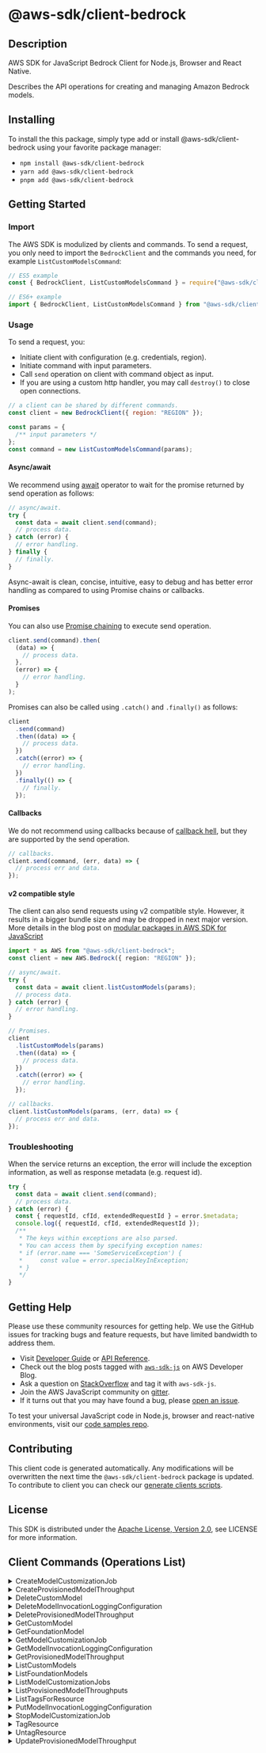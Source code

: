 <!-- generated file, do not edit directly -->

# @aws-sdk/client-bedrock

## Description

AWS SDK for JavaScript Bedrock Client for Node.js, Browser and React Native.

<p>Describes the API operations for creating and managing Amazon Bedrock models.</p>

## Installing

To install the this package, simply type add or install @aws-sdk/client-bedrock
using your favorite package manager:

- `npm install @aws-sdk/client-bedrock`
- `yarn add @aws-sdk/client-bedrock`
- `pnpm add @aws-sdk/client-bedrock`

## Getting Started

### Import

The AWS SDK is modulized by clients and commands.
To send a request, you only need to import the `BedrockClient` and
the commands you need, for example `ListCustomModelsCommand`:

```js
// ES5 example
const { BedrockClient, ListCustomModelsCommand } = require("@aws-sdk/client-bedrock");
```

```ts
// ES6+ example
import { BedrockClient, ListCustomModelsCommand } from "@aws-sdk/client-bedrock";
```

### Usage

To send a request, you:

- Initiate client with configuration (e.g. credentials, region).
- Initiate command with input parameters.
- Call `send` operation on client with command object as input.
- If you are using a custom http handler, you may call `destroy()` to close open connections.

```js
// a client can be shared by different commands.
const client = new BedrockClient({ region: "REGION" });

const params = {
  /** input parameters */
};
const command = new ListCustomModelsCommand(params);
```

#### Async/await

We recommend using [await](https://developer.mozilla.org/en-US/docs/Web/JavaScript/Reference/Operators/await)
operator to wait for the promise returned by send operation as follows:

```js
// async/await.
try {
  const data = await client.send(command);
  // process data.
} catch (error) {
  // error handling.
} finally {
  // finally.
}
```

Async-await is clean, concise, intuitive, easy to debug and has better error handling
as compared to using Promise chains or callbacks.

#### Promises

You can also use [Promise chaining](https://developer.mozilla.org/en-US/docs/Web/JavaScript/Guide/Using_promises#chaining)
to execute send operation.

```js
client.send(command).then(
  (data) => {
    // process data.
  },
  (error) => {
    // error handling.
  }
);
```

Promises can also be called using `.catch()` and `.finally()` as follows:

```js
client
  .send(command)
  .then((data) => {
    // process data.
  })
  .catch((error) => {
    // error handling.
  })
  .finally(() => {
    // finally.
  });
```

#### Callbacks

We do not recommend using callbacks because of [callback hell](http://callbackhell.com/),
but they are supported by the send operation.

```js
// callbacks.
client.send(command, (err, data) => {
  // process err and data.
});
```

#### v2 compatible style

The client can also send requests using v2 compatible style.
However, it results in a bigger bundle size and may be dropped in next major version. More details in the blog post
on [modular packages in AWS SDK for JavaScript](https://aws.amazon.com/blogs/developer/modular-packages-in-aws-sdk-for-javascript/)

```ts
import * as AWS from "@aws-sdk/client-bedrock";
const client = new AWS.Bedrock({ region: "REGION" });

// async/await.
try {
  const data = await client.listCustomModels(params);
  // process data.
} catch (error) {
  // error handling.
}

// Promises.
client
  .listCustomModels(params)
  .then((data) => {
    // process data.
  })
  .catch((error) => {
    // error handling.
  });

// callbacks.
client.listCustomModels(params, (err, data) => {
  // process err and data.
});
```

### Troubleshooting

When the service returns an exception, the error will include the exception information,
as well as response metadata (e.g. request id).

```js
try {
  const data = await client.send(command);
  // process data.
} catch (error) {
  const { requestId, cfId, extendedRequestId } = error.$metadata;
  console.log({ requestId, cfId, extendedRequestId });
  /**
   * The keys within exceptions are also parsed.
   * You can access them by specifying exception names:
   * if (error.name === 'SomeServiceException') {
   *     const value = error.specialKeyInException;
   * }
   */
}
```

## Getting Help

Please use these community resources for getting help.
We use the GitHub issues for tracking bugs and feature requests, but have limited bandwidth to address them.

- Visit [Developer Guide](https://docs.aws.amazon.com/sdk-for-javascript/v3/developer-guide/welcome.html)
  or [API Reference](https://docs.aws.amazon.com/AWSJavaScriptSDK/v3/latest/index.html).
- Check out the blog posts tagged with [`aws-sdk-js`](https://aws.amazon.com/blogs/developer/tag/aws-sdk-js/)
  on AWS Developer Blog.
- Ask a question on [StackOverflow](https://stackoverflow.com/questions/tagged/aws-sdk-js) and tag it with `aws-sdk-js`.
- Join the AWS JavaScript community on [gitter](https://gitter.im/aws/aws-sdk-js-v3).
- If it turns out that you may have found a bug, please [open an issue](https://github.com/aws/aws-sdk-js-v3/issues/new/choose).

To test your universal JavaScript code in Node.js, browser and react-native environments,
visit our [code samples repo](https://github.com/aws-samples/aws-sdk-js-tests).

## Contributing

This client code is generated automatically. Any modifications will be overwritten the next time the `@aws-sdk/client-bedrock` package is updated.
To contribute to client you can check our [generate clients scripts](https://github.com/aws/aws-sdk-js-v3/tree/main/scripts/generate-clients).

## License

This SDK is distributed under the
[Apache License, Version 2.0](http://www.apache.org/licenses/LICENSE-2.0),
see LICENSE for more information.

## Client Commands (Operations List)

<details>
<summary>
CreateModelCustomizationJob
</summary>

[Command API Reference](https://docs.aws.amazon.com/AWSJavaScriptSDK/v3/latest/clients/client-bedrock/classes/createmodelcustomizationjobcommand.html) / [Input](https://docs.aws.amazon.com/AWSJavaScriptSDK/v3/latest/clients/client-bedrock/interfaces/createmodelcustomizationjobcommandinput.html) / [Output](https://docs.aws.amazon.com/AWSJavaScriptSDK/v3/latest/clients/client-bedrock/interfaces/createmodelcustomizationjobcommandoutput.html)

</details>
<details>
<summary>
CreateProvisionedModelThroughput
</summary>

[Command API Reference](https://docs.aws.amazon.com/AWSJavaScriptSDK/v3/latest/clients/client-bedrock/classes/createprovisionedmodelthroughputcommand.html) / [Input](https://docs.aws.amazon.com/AWSJavaScriptSDK/v3/latest/clients/client-bedrock/interfaces/createprovisionedmodelthroughputcommandinput.html) / [Output](https://docs.aws.amazon.com/AWSJavaScriptSDK/v3/latest/clients/client-bedrock/interfaces/createprovisionedmodelthroughputcommandoutput.html)

</details>
<details>
<summary>
DeleteCustomModel
</summary>

[Command API Reference](https://docs.aws.amazon.com/AWSJavaScriptSDK/v3/latest/clients/client-bedrock/classes/deletecustommodelcommand.html) / [Input](https://docs.aws.amazon.com/AWSJavaScriptSDK/v3/latest/clients/client-bedrock/interfaces/deletecustommodelcommandinput.html) / [Output](https://docs.aws.amazon.com/AWSJavaScriptSDK/v3/latest/clients/client-bedrock/interfaces/deletecustommodelcommandoutput.html)

</details>
<details>
<summary>
DeleteModelInvocationLoggingConfiguration
</summary>

[Command API Reference](https://docs.aws.amazon.com/AWSJavaScriptSDK/v3/latest/clients/client-bedrock/classes/deletemodelinvocationloggingconfigurationcommand.html) / [Input](https://docs.aws.amazon.com/AWSJavaScriptSDK/v3/latest/clients/client-bedrock/interfaces/deletemodelinvocationloggingconfigurationcommandinput.html) / [Output](https://docs.aws.amazon.com/AWSJavaScriptSDK/v3/latest/clients/client-bedrock/interfaces/deletemodelinvocationloggingconfigurationcommandoutput.html)

</details>
<details>
<summary>
DeleteProvisionedModelThroughput
</summary>

[Command API Reference](https://docs.aws.amazon.com/AWSJavaScriptSDK/v3/latest/clients/client-bedrock/classes/deleteprovisionedmodelthroughputcommand.html) / [Input](https://docs.aws.amazon.com/AWSJavaScriptSDK/v3/latest/clients/client-bedrock/interfaces/deleteprovisionedmodelthroughputcommandinput.html) / [Output](https://docs.aws.amazon.com/AWSJavaScriptSDK/v3/latest/clients/client-bedrock/interfaces/deleteprovisionedmodelthroughputcommandoutput.html)

</details>
<details>
<summary>
GetCustomModel
</summary>

[Command API Reference](https://docs.aws.amazon.com/AWSJavaScriptSDK/v3/latest/clients/client-bedrock/classes/getcustommodelcommand.html) / [Input](https://docs.aws.amazon.com/AWSJavaScriptSDK/v3/latest/clients/client-bedrock/interfaces/getcustommodelcommandinput.html) / [Output](https://docs.aws.amazon.com/AWSJavaScriptSDK/v3/latest/clients/client-bedrock/interfaces/getcustommodelcommandoutput.html)

</details>
<details>
<summary>
GetFoundationModel
</summary>

[Command API Reference](https://docs.aws.amazon.com/AWSJavaScriptSDK/v3/latest/clients/client-bedrock/classes/getfoundationmodelcommand.html) / [Input](https://docs.aws.amazon.com/AWSJavaScriptSDK/v3/latest/clients/client-bedrock/interfaces/getfoundationmodelcommandinput.html) / [Output](https://docs.aws.amazon.com/AWSJavaScriptSDK/v3/latest/clients/client-bedrock/interfaces/getfoundationmodelcommandoutput.html)

</details>
<details>
<summary>
GetModelCustomizationJob
</summary>

[Command API Reference](https://docs.aws.amazon.com/AWSJavaScriptSDK/v3/latest/clients/client-bedrock/classes/getmodelcustomizationjobcommand.html) / [Input](https://docs.aws.amazon.com/AWSJavaScriptSDK/v3/latest/clients/client-bedrock/interfaces/getmodelcustomizationjobcommandinput.html) / [Output](https://docs.aws.amazon.com/AWSJavaScriptSDK/v3/latest/clients/client-bedrock/interfaces/getmodelcustomizationjobcommandoutput.html)

</details>
<details>
<summary>
GetModelInvocationLoggingConfiguration
</summary>

[Command API Reference](https://docs.aws.amazon.com/AWSJavaScriptSDK/v3/latest/clients/client-bedrock/classes/getmodelinvocationloggingconfigurationcommand.html) / [Input](https://docs.aws.amazon.com/AWSJavaScriptSDK/v3/latest/clients/client-bedrock/interfaces/getmodelinvocationloggingconfigurationcommandinput.html) / [Output](https://docs.aws.amazon.com/AWSJavaScriptSDK/v3/latest/clients/client-bedrock/interfaces/getmodelinvocationloggingconfigurationcommandoutput.html)

</details>
<details>
<summary>
GetProvisionedModelThroughput
</summary>

[Command API Reference](https://docs.aws.amazon.com/AWSJavaScriptSDK/v3/latest/clients/client-bedrock/classes/getprovisionedmodelthroughputcommand.html) / [Input](https://docs.aws.amazon.com/AWSJavaScriptSDK/v3/latest/clients/client-bedrock/interfaces/getprovisionedmodelthroughputcommandinput.html) / [Output](https://docs.aws.amazon.com/AWSJavaScriptSDK/v3/latest/clients/client-bedrock/interfaces/getprovisionedmodelthroughputcommandoutput.html)

</details>
<details>
<summary>
ListCustomModels
</summary>

[Command API Reference](https://docs.aws.amazon.com/AWSJavaScriptSDK/v3/latest/clients/client-bedrock/classes/listcustommodelscommand.html) / [Input](https://docs.aws.amazon.com/AWSJavaScriptSDK/v3/latest/clients/client-bedrock/interfaces/listcustommodelscommandinput.html) / [Output](https://docs.aws.amazon.com/AWSJavaScriptSDK/v3/latest/clients/client-bedrock/interfaces/listcustommodelscommandoutput.html)

</details>
<details>
<summary>
ListFoundationModels
</summary>

[Command API Reference](https://docs.aws.amazon.com/AWSJavaScriptSDK/v3/latest/clients/client-bedrock/classes/listfoundationmodelscommand.html) / [Input](https://docs.aws.amazon.com/AWSJavaScriptSDK/v3/latest/clients/client-bedrock/interfaces/listfoundationmodelscommandinput.html) / [Output](https://docs.aws.amazon.com/AWSJavaScriptSDK/v3/latest/clients/client-bedrock/interfaces/listfoundationmodelscommandoutput.html)

</details>
<details>
<summary>
ListModelCustomizationJobs
</summary>

[Command API Reference](https://docs.aws.amazon.com/AWSJavaScriptSDK/v3/latest/clients/client-bedrock/classes/listmodelcustomizationjobscommand.html) / [Input](https://docs.aws.amazon.com/AWSJavaScriptSDK/v3/latest/clients/client-bedrock/interfaces/listmodelcustomizationjobscommandinput.html) / [Output](https://docs.aws.amazon.com/AWSJavaScriptSDK/v3/latest/clients/client-bedrock/interfaces/listmodelcustomizationjobscommandoutput.html)

</details>
<details>
<summary>
ListProvisionedModelThroughputs
</summary>

[Command API Reference](https://docs.aws.amazon.com/AWSJavaScriptSDK/v3/latest/clients/client-bedrock/classes/listprovisionedmodelthroughputscommand.html) / [Input](https://docs.aws.amazon.com/AWSJavaScriptSDK/v3/latest/clients/client-bedrock/interfaces/listprovisionedmodelthroughputscommandinput.html) / [Output](https://docs.aws.amazon.com/AWSJavaScriptSDK/v3/latest/clients/client-bedrock/interfaces/listprovisionedmodelthroughputscommandoutput.html)

</details>
<details>
<summary>
ListTagsForResource
</summary>

[Command API Reference](https://docs.aws.amazon.com/AWSJavaScriptSDK/v3/latest/clients/client-bedrock/classes/listtagsforresourcecommand.html) / [Input](https://docs.aws.amazon.com/AWSJavaScriptSDK/v3/latest/clients/client-bedrock/interfaces/listtagsforresourcecommandinput.html) / [Output](https://docs.aws.amazon.com/AWSJavaScriptSDK/v3/latest/clients/client-bedrock/interfaces/listtagsforresourcecommandoutput.html)

</details>
<details>
<summary>
PutModelInvocationLoggingConfiguration
</summary>

[Command API Reference](https://docs.aws.amazon.com/AWSJavaScriptSDK/v3/latest/clients/client-bedrock/classes/putmodelinvocationloggingconfigurationcommand.html) / [Input](https://docs.aws.amazon.com/AWSJavaScriptSDK/v3/latest/clients/client-bedrock/interfaces/putmodelinvocationloggingconfigurationcommandinput.html) / [Output](https://docs.aws.amazon.com/AWSJavaScriptSDK/v3/latest/clients/client-bedrock/interfaces/putmodelinvocationloggingconfigurationcommandoutput.html)

</details>
<details>
<summary>
StopModelCustomizationJob
</summary>

[Command API Reference](https://docs.aws.amazon.com/AWSJavaScriptSDK/v3/latest/clients/client-bedrock/classes/stopmodelcustomizationjobcommand.html) / [Input](https://docs.aws.amazon.com/AWSJavaScriptSDK/v3/latest/clients/client-bedrock/interfaces/stopmodelcustomizationjobcommandinput.html) / [Output](https://docs.aws.amazon.com/AWSJavaScriptSDK/v3/latest/clients/client-bedrock/interfaces/stopmodelcustomizationjobcommandoutput.html)

</details>
<details>
<summary>
TagResource
</summary>

[Command API Reference](https://docs.aws.amazon.com/AWSJavaScriptSDK/v3/latest/clients/client-bedrock/classes/tagresourcecommand.html) / [Input](https://docs.aws.amazon.com/AWSJavaScriptSDK/v3/latest/clients/client-bedrock/interfaces/tagresourcecommandinput.html) / [Output](https://docs.aws.amazon.com/AWSJavaScriptSDK/v3/latest/clients/client-bedrock/interfaces/tagresourcecommandoutput.html)

</details>
<details>
<summary>
UntagResource
</summary>

[Command API Reference](https://docs.aws.amazon.com/AWSJavaScriptSDK/v3/latest/clients/client-bedrock/classes/untagresourcecommand.html) / [Input](https://docs.aws.amazon.com/AWSJavaScriptSDK/v3/latest/clients/client-bedrock/interfaces/untagresourcecommandinput.html) / [Output](https://docs.aws.amazon.com/AWSJavaScriptSDK/v3/latest/clients/client-bedrock/interfaces/untagresourcecommandoutput.html)

</details>
<details>
<summary>
UpdateProvisionedModelThroughput
</summary>

[Command API Reference](https://docs.aws.amazon.com/AWSJavaScriptSDK/v3/latest/clients/client-bedrock/classes/updateprovisionedmodelthroughputcommand.html) / [Input](https://docs.aws.amazon.com/AWSJavaScriptSDK/v3/latest/clients/client-bedrock/interfaces/updateprovisionedmodelthroughputcommandinput.html) / [Output](https://docs.aws.amazon.com/AWSJavaScriptSDK/v3/latest/clients/client-bedrock/interfaces/updateprovisionedmodelthroughputcommandoutput.html)

</details>
